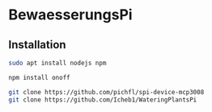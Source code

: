# BewaesserungsPi

## Installation

```sh
sudo apt install nodejs npm

npm install onoff

git clone https://github.com/pichfl/spi-device-mcp3008
git clone https://github.com/Icheb1/WateringPlantsPi
```

